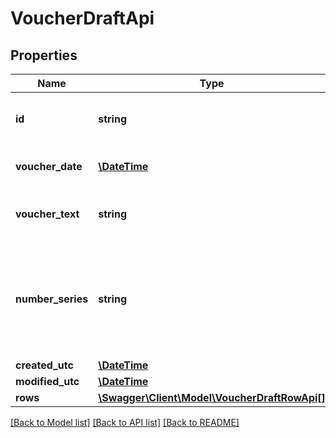 # VoucherDraftApi

## Properties
Name | Type | Description | Notes
------------ | ------------- | ------------- | -------------
**id** | **string** | Purpose: Unique Id provided by eAccounting | [optional] 
**voucher_date** | [**\DateTime**](\DateTime.md) | Format: yyyy-mm-dd | 
**voucher_text** | **string** | Description. Max length: 1000 characters | [optional] 
**number_series** | **string** | Purpose: Returns the number series. If not set, will be used the default number series. | [optional] 
**created_utc** | [**\DateTime**](\DateTime.md) |  | [optional] 
**modified_utc** | [**\DateTime**](\DateTime.md) |  | [optional] 
**rows** | [**\Swagger\Client\Model\VoucherDraftRowApi[]**](VoucherDraftRowApi.md) |  | [optional] 

[[Back to Model list]](../../README.md#documentation-for-models) [[Back to API list]](../../README.md#documentation-for-api-endpoints) [[Back to README]](../../README.md)

